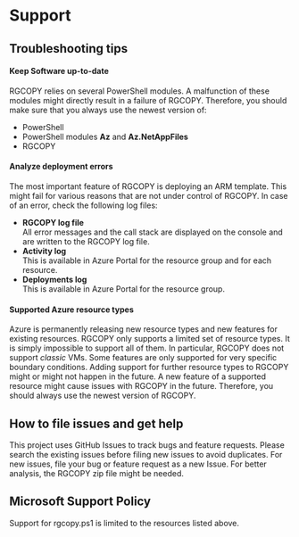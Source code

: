 # Support

## Troubleshooting tips

#### Keep Software up-to-date
RGCOPY relies on several PowerShell modules. A malfunction of these modules might directly result in a failure of RGCOPY. Therefore, you should make sure that you always use the newest version of:

- PowerShell
- PowerShell modules **Az** and **Az.NetAppFiles**
- RGCOPY

#### Analyze deployment errors

The most important feature of RGCOPY is deploying an ARM template. This might fail for various reasons that are not under control of RGCOPY. In case of an error, check the following log files:

- **RGCOPY log file**<BR>All error messages and the call stack are displayed on the console and are written to the RGCOPY log file.
- **Activity log**<BR>This is available in Azure Portal for the resource group and for each resource.
- **Deployments log**<BR>This is available in Azure Portal for the resource group.


#### Supported Azure resource types

Azure is permanently releasing new resource types and new features for existing resources. RGCOPY only supports a limited set of resource types. It is simply impossible to support all of them. In particular, RGCOPY does not support *classic* VMs. Some features are only supported for very specific boundary conditions. Adding support for further resource types to RGCOPY might or might not happen in the future.
A new feature of a supported resource might cause issues with RGCOPY in the future. Therefore, you should always use the newest version of RGCOPY.


## How to file issues and get help  

This project uses GitHub Issues to track bugs and feature requests. Please search the existing 
issues before filing new issues to avoid duplicates. For new issues, file your bug or 
feature request as a new Issue. For better analysis, the RGCOPY zip file might be needed.

## Microsoft Support Policy  

Support for rgcopy.ps1 is limited to the resources listed above.
